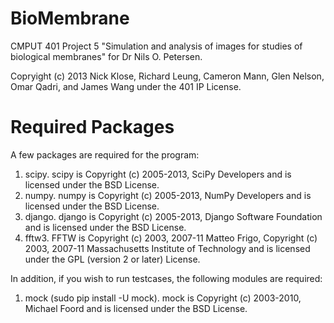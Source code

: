 BioMembrane
===========

CMPUT 401 Project 5 "Simulation and analysis of images for studies of biological
membranes" for Dr Nils O. Petersen.

Copryight (c) 2013 Nick Klose, Richard Leung, Cameron Mann, Glen Nelson, Omar
Qadri, and James Wang under the 401 IP License.

Required Packages
=================
A few packages are required for the program:

1. scipy. scipy is Copyright (c) 2005-2013, SciPy Developers and is licensed
   under the BSD License.
2. numpy. numpy is Copyright (c) 2005-2013, NumPy Developers and is licensed
   under the BSD License.
3. django. django is Copyright (c) 2005-2013, Django Software Foundation and
   is licensed under the BSD License.
4. fftw3. FFTW is Copyright (c) 2003, 2007-11 Matteo Frigo, 
   Copyright (c) 2003, 2007-11 Massachusetts Institute of Technology 
   and is licensed under the GPL (version 2 or later) License.

In addition, if you wish to run testcases, the following modules are required:

1. mock (sudo pip install -U mock). mock is Copyright (c) 2003-2010, Michael
   Foord and is licensed under the BSD License.
